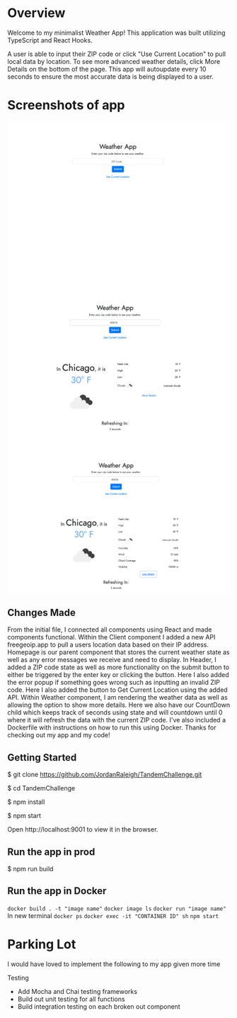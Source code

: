 # Overview

Welcome to my minimalist Weather App! This application was built utilizing TypeScript and React Hooks.

A user is able to input their ZIP code or click "Use Current Location" to pull local data by location. To see more advanced weather details, click More Details on the bottom of the page. This app will autoupdate every 10 seconds to ensure the most accurate data is being displayed to a user.

# Screenshots of app

![screenshot](./public/weather-app-start.png)
![screenshot](./public/weather-app-basic.png)
![screenshot](./public/weather-app-advanced.png)

## Changes Made

From the initial file, I connected all components using React and made components functional.
Within the Client component I added a new API freegeoip.app to pull a users location data based on their IP address. Homepage is our parent component that stores the current weather state as well as any error messages we receive and need to display. In Header, I added a ZIP code state as well as more functionality on the submit button to either be triggered by the enter key or clicking the button. Here I also added the error popup if something goes wrong such as inputting an invalid ZIP code. Here I also added the button to Get Current Location using the added API. Within Weather component, I am rendering the weather data as well as allowing the option to show more details. Here we also have our CountDown child which keeps track of seconds using state and will countdown until 0 where it will refresh the data with the current ZIP code. I've also included a Dockerfile with instructions on how to run this using Docker. Thanks for checking out my app and my code!

## Getting Started

$ git clone https://github.com/JordanRaleigh/TandemChallenge.git

$ cd TandemChallenge

$ npm install

$ npm start

Open http://localhost:9001 to view it in the browser.

## Run the app in prod

$ npm run build

## Run the app in Docker

`docker build . -t "image name"`
`docker image ls`
`docker run "image name"`
In new terminal
`docker ps`
`docker exec -it "CONTAINER ID" sh`
`npm start`

# Parking Lot

I would have loved to implement the following to my app given more time

Testing

- Add Mocha and Chai testing frameworks
- Build out unit testing for all functions
- Build integration testing on each broken out component

